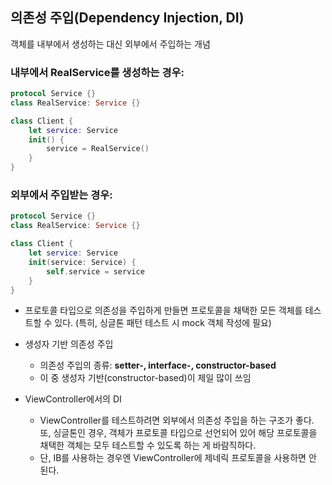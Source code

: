## 의존성 주입(Dependency Injection, DI)
객체를 내부에서 생성하는 대신 외부에서 주입하는 개념

### 내부에서 RealService를 생성하는 경우:

```swift
protocol Service {}
class RealService: Service {}

class Client {
	let service: Service
	init() {
		service = RealService()
	}
}
```

### 외부에서 주입받는 경우:

```swift
protocol Service {}
class RealService: Service {}

class Client {
	let service: Service
	init(service: Service) {
		self.service = service
	}
}
```

- 프로토콜 타입으로 의존성을 주입하게 만들면 프로토콜을 채택한 모든 객체를 테스트할 수 있다. (특히, 싱글톤 패턴 테스트 시 mock 객체 작성에 필요)

- 생성자 기반 의존성 주입
    - 의존성 주입의 종류: **setter-, interface-, constructor-based**
    - 이 중 생성자 기반(constructor-based)이 제일 많이 쓰임

- ViewController에서의 DI
    - ViewController를 테스트하려면 외부에서 의존성 주입을 하는 구조가 좋다. 또, 싱글톤인 경우, 객체가 프로토콜 타입으로 선언되어 있어 해당 프로토콜을 채택한 객체는 모두 테스트할 수 있도록 하는 게 바람직하다.
    - 단, IB를 사용하는 경우엔 ViewController에 제네릭 프로토콜을 사용하면 안 된다.